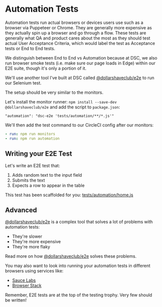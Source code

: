 
# Automation Tests

Automation tests run actual browsers or devices users use
such as a browser via Puppeteer or Chrome.
They are generally more expensive as they actually spin up a browser and go
through a flow. These tests are generally what QA and product cares about the most
as they should test actual User Acceptance Criteria, which would label the test
as Acceptance tests or End to End tests.

We distinguish between End to End vs Automation because at DSC, we also
run browser smoke tests (i.e. make sure our page loads in Edge) within our E2E suite,
though it's only a portion of it.

We'll use another tool I've built at DSC called
[@dollarshaveclub/e2e](https://github.com/dollarshaveclub/e2e)
to run our Selenium test.

The setup should be very similar to the monitors.

Let's install the monitor runner: `npm install --save-dev @dollarshaveclub/e2e`
and add the script to `package.json`:

```
"automation": "dsc-e2e 'tests/automation/**/*.js'"
```

We'll then add the test command to our CircleCI config after our monitors:

```yaml
- run: npm run monitors
- run: npm run automation
```

## Writing your E2E Test

Let's write an E2E test that:

1. Adds random text to the input field
1. Submits the text
1. Expects a row to appear in the table

This test has been scaffolded for you: [tests/automation/home.js](https://github.com/jonathanong/ci-reference-app/blob/master/tests/automation/home.js)

## Advanced

[@dollarshaveclub/e2e](https://github.com/dollarshaveclub/e2e) is a complex tool
that solves a lot of problems with automation tests:

- They're slower
- They're more expensive
- They're more flaky

Read more on how [@dollarshaveclub/e2e](https://github.com/dollarshaveclub/e2e) solves these problems.

You may also want to look into running your automation tests in different browsers
using services like:

- [Sauce Labs](https://saucelabs.com/)
- [Browser Stack](https://www.browserstack.com/)


Remember, E2E tests are at the top of the testing trophy.
Very few should be written!

